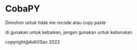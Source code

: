 # CobaPY

Dimohon untuk tidak me recode atau copy paste

di gunakan untuk kebaikan, jangan gunakan untuk keburukan

copyright@AdliXSec 2022
